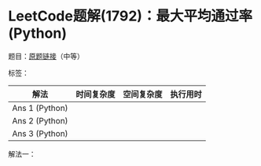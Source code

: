 # LeetCode题解(1792)：最大平均通过率(Python)

题目：[原题链接](https://leetcode-cn.com/problems/maximum-average-pass-ratio/)（中等）

标签：

| 解法           | 时间复杂度 | 空间复杂度 | 执行用时 |
| -------------- | ---------- | ---------- | -------- |
| Ans 1 (Python) |            |            |          |
| Ans 2 (Python) |            |            |          |
| Ans 3 (Python) |            |            |          |

解法一：

